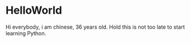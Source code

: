 # HelloWorld


Hi everybody, i am chinese, 36 years old.
Hold this is not too late to start learning Python.
